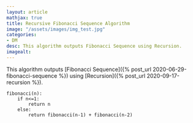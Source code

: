 ```yaml
---
layout: article
mathjax: true
title: Recursive Fibonacci Sequence Algorithm
image: "/assets/images/img_test.jpg"
categories:
- DM
desc: This algorithm outputs Fibonacci Sequence using Recursion. 
imagealt: 
---
```


This algorithm outputs [Fibonacci Sequence]({% post_url 2020-06-29-fibonacci-sequence %}) using [Recursion]({% post_url 2020-09-17-recursion %}).

```
fibonacci(n):
	if n<=1:
		return n
	else:
		return fibonacci(n-1) + fibonacci(n-2)
```

